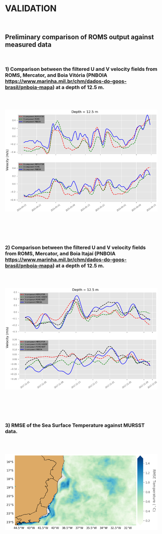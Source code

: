 # VALIDATION

<br />

## Preliminary comparison of ROMS output against measured data

<br />


### 1) Comparison between the filtered U and V velocity fields from ROMS, Mercator, and Boia Vitória (PNBOIA https://www.marinha.mil.br/chm/dados-do-goos-brasil/pnboia-mapa) at a depth of 12.5 m.
<br />
<br />

<p align="center">
  <img src="https://github.com/fernandotcbarreto/stuff/blob/main/vitoria.png">
</p>

<br />
<br />
<br />
<br />

### 2) Comparison between the filtered U and V velocity fields from ROMS, Mercator, and Boia Itajaí (PNBOIA https://www.marinha.mil.br/chm/dados-do-goos-brasil/pnboia-mapa) at a depth of 12.5 m.
<br />
<br />
<p align="center">
  <img src="https://github.com/fernandotcbarreto/stuff/blob/main/sul.png">
</p>


<br />
<br />
<br />
<br />

### 3) RMSE of the Sea Surface Temperature against MURSST data.

<br />
<br />
<p align="center">
  <img src="https://github.com/fernandotcbarreto/stuff/blob/main/temp.png">
</p>
